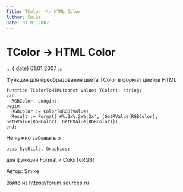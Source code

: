 ```yaml
---
Title: TColor -\> HTML Color
Author: Smike
Date: 01.01.2007
---
```



TColor -\> HTML Color
====================

::: {.date}
01.01.2007
:::

Функция для преобразования цвета TColor в формат цветов HTML

    function TColorToHTML(const Value: TColor): string;
    var
      RGBColor: Longint;
    begin
      RGBColor := ColorToRGB(Value);
      Result := Format('#%.2x%.2x%.2x', [GetRValue(RGBColor), GetGValue(RGBColor), GetBValue(RGBColor)]);
    end;



Не нужно забывать о

    uses SysUtils, Graphics;


для функций Format и ColorToRGB!

 

Автор: Smike

Взято из <https://forum.sources.ru>
